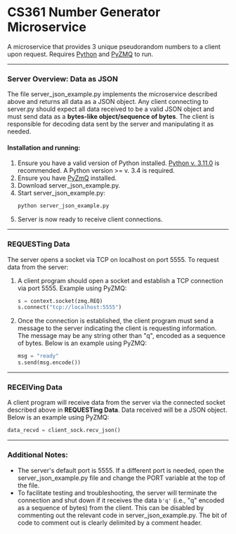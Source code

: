 # CS361 Number Generator Microservice
A microservice that provides 3 unique pseudorandom numbers to a client upon request. Requires [Python]("https://www.python.org/downloads/") and [PyZMQ]("https://github.com/zeromq/pyzmq#building-and-installation") to run.   

---
### Server Overview: Data as JSON
The file server_json_example.py implements the microservice described above and returns all data as a JSON object. Any client connecting to server.py should expect all data received to be a valid JSON object and must send data as a **bytes-like object/sequence of bytes**. The client is responsible for decoding data sent by the server and manipulating it as needed.


#### Installation and running:
1. Ensure you have a valid version of Python installed. [Python v. 3.11.0]("https://www.python.org/downloads/") is recommended. A Python version >= v. 3.4 is required.
2. Ensure you have [PyZmQ]("https://github.com/zeromq/pyzmq#building-and-installation") installed.
3. Download server_json_example.py.
4. Start server_json_example.py:  
    ```python 
    python server_json_example.py
    ```
5. Server is now ready to receive client connections.  

---

### REQUESTing Data
The server opens a socket via TCP on localhost on port 5555. To request data from the server:
1. A client program should open a socket and establish a TCP connection via port 5555. Example using PyZMQ:   
    ```python
    s = context.socket(zmq.REQ)
    s.connect("tcp://localhost:5555")
    ```
2. Once the connection is established, the client program must send a message to the server indicating the client is requesting information. The message may be any string other than "q", encoded as a sequence of bytes. Below is an example using PyZMQ:   
   ```python
   msg = "ready"
   s.send(msg.encode())
   ```   
---

### RECEIVing Data
A client program will receive data from the server via the connected socket described above in **REQUESTing Data**. Data received will be a JSON object. Below is an example using PyZMQ:  
   ```python
   data_recvd = client_sock.recv_json()
   ```

---
### Additional Notes:
  * The server's default port is 5555. If a different port is needed, open the server_json_example.py file and change the PORT variable at the top of the file.
  * To facilitate testing and troubleshooting, the server will terminate the connection and shut down if it receives the data ```b'q'``` (i.e., "q" encoded as a sequence of bytes) from the client. This can be disabled by commenting out the relevant code in server_json_example.py. The bit of code to comment out is clearly delimited by a comment header.
